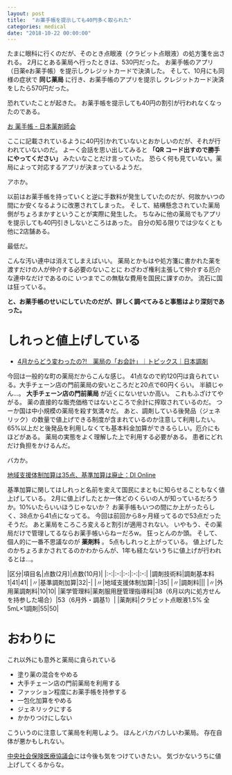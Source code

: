 ```yaml
---
layout: post
title:  "お薬手帳を提示しても40円多く取られた"
categories: medical
date: "2018-10-22 00:00:00"
---
```


たまに眼科に行くのだが、そのとき点眼液（クラビット点眼液）の処方箋を出される。
2月にとある薬局へ行ったときは、530円だった。
お薬手帳のアプリ（日薬eお薬手帳）を提示しクレジットカードで決済した。
そして、10月にも同様の症状で **同じ薬局** に行き、お薬手帳のアプリを提示し
クレジットカード決済をしたら570円だった。


恐れていたことが起きた。
お薬手帳を提示しても40円の割引が行われなくなったのである。

 [お 薬手帳 - 日本薬剤師会](https://www.nichiyaku.or.jp/assets/uploads/pr-activity/pr20180320.pdf)

ここに記載されているように40円引かれていないとおかしいのだが、それが行われていないのだ。
よーく会話を思い出してみると **「QR コード出すので勝手にやってください」** みたいなことだけ言っていた。
恐らく何も見ていない。薬局によって対応するアプリが決まっているようだ。

アホか。

以前はお薬手帳を持っていくと逆に手数料が発生していたのだが、何故かいつの間にか安くなるように改悪されてしまった。
そして、結構懸念されていた薬局側がちょろまかすということが実際に発生した。
ちなみに他の薬局でもアプリを提示しても40円引きしないところはあった。
自分の知る限りでは少なくとも他に2店舗ある。

最低だ。

こんな汚い連中は消えてしまえばいい。
薬局とかもはや処方箋に書かれた薬を渡すだけの人が仲介する必要のないことに
わざわざ権利主張して仲介する厄介な連中なだけであるのに
いつまでこの無駄な費用を国民に課すのか。
流石に国は狂っている。

**と、お薬手帳のせいにしていたのだが、詳しく調べてみると事態はより深刻であった。**

# しれっと値上げしている

- [4月からどう変わったの?!　薬局の「お会計」｜トピックス｜日本調剤](https://www.nicho.co.jp/topics/detail/18666/)

今回は一般的な町の薬局だからこんな感じ。
41点なので約120円は貪られている。大手チェーン店の門前薬局の安いところだと20点で60円くらい。
半額じゃん...。
**大手チェーン店の門前薬局** が近くにないせいか高い。
これもふざけてやがる。
薬の直接的な販売価格ではないところで余計に搾取されているのだ。
つーか国は中小規模の薬局を殺す気満々だ。
あと、調剤している後発品（ジェネリック）の数量で値上げできる制度が含まれているのか注意して利用したい。
65%以上だと後発品を利用しなくても基本料金加算ができるらしい。厄介にもほどがある。
薬局の実態をよく理解した上で利用する必要がある。
患者にどれだけ負担をかけるんだ。

バカか。

[地域支援体制加算は35点、基準加算は廃止：DI Online](https://medical.nikkeibp.co.jp/leaf/mem/pub/di/trend/201802/554747.html)

基準加算に関してはしれっと名前を変えて国民にまともに知らせることもなく値上げしている。
2月に値上げしたとか一体どのくらいの人が知っているだろうか。10%いたらいいほうじゃないか？
お薬手帳もいつの間にか上がったらしく、38点から41点になってる。
今回は前回から8ヶ月経ってるので53点だったそうだ。
あと薬局をころころ変えると割引が適用されない。
いやもう、その薬局だけで管理してるならお薬手帳いらねーだろw。
狂っとんのか頭。
そして、個人的に一番不思議なのが **薬剤料** 。
5点もしれっと上がっている。
値上げしたのかちょろまかされてるのかわからんが、1年も経たないうちに値上げが行われるとは...。

|区分|項目名|点数(2月)|点数(10月)|
|:-:|:-:|:-:|:-:|:-:|
|調剤技術料|調剤基本料1|41|41|
|〃|基準調剤加算|32|-|
|〃|地域支援体制加算|-|35|
|〃|調剤料|||
|〃|外用薬調剤料|10|10|
|薬学管理料|薬剤服用歴管理指導料|38（6月以内に処方せんを持参した場合）|53（6月外・調基1）|
|薬剤料|クラビット点眼液1.5% 全5mL×1調剤|55|50|

# おわりに

これ以外にも意外と薬局に貪られている

- 塗り薬の混合をやめる
- 大手チェーン店の門前薬局を利用する
- ファッション程度にお薬手帳を持参する
- 一包化加算をやめる
- ジェネリックにする
- かかりつけにしない

こういうのに注意して薬局を利用しよう。
ほんとバカバカしいわ薬局。
存在自体が悪かもしれない。

[中央社会保険医療協議会](https://www.mhlw.go.jp/stf/shingi/shingi-chuo_128154.html)には今後も気をつけていきたい。
気づかないうちに値上げしてくるからな。
